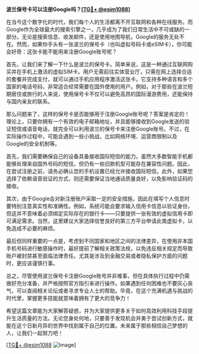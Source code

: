 **波兰保号卡可以注册Google吗？[[TG💪+ @esim1088](https://t.me/s/esim1088)]**

在当今这个数字化的时代，我们每个人的生活都离不开互联网和各种在线服务。而Google作为全球最大的搜索引擎之一，几乎成为了我们日常生活中不可或缺的一部分。无论是搜索信息、收发邮件，还是使用地图导航，Google的服务无处不在。然而，如果你手头有一张波兰的保号卡（也叫虚拟号码卡或eSIM卡），你可能会好奇：这张卡能不能用来注册Google账号呢？

首先，让我们来了解一下什么是波兰的保号卡。简单来说，这是一种通过互联网购买并在手机上激活的虚拟SIM卡。用户无需前往实体营业厅，只需在网上选择合适的套餐并完成支付，就可以通过手机应用程序激活这张卡。它支持多种语言和多个国家的电话号码，非常适合经常需要在国外使用的用户。例如，对于那些在波兰短期居住或旅行的人来说，使用保号卡不仅可以避免高昂的国际漫游费用，还能保持与国内亲友的联系。

那么问题来了，这样的保号卡是否能够用于注册Google账号呢？答案是肯定的！理论上，只要你拥有一个有效的电子邮箱地址，并且能够接收到Google发送的验证短信或语音电话，就完全可以利用波兰的保号卡来注册Google账号。不过，在实际操作过程中，可能会遇到一些小挑战，比如网络环境、运营商限制以及Google的安全机制等。

首先，我们需要确保自己的设备具备接收国际短信的能力。虽然大多数智能手机都能够处理来自国外号码的短信，但仍有一些旧款机型可能存在兼容性问题。因此，在尝试注册之前，请务必确认您的手机设置已经允许接收国际短信。此外，如果您选择了依赖语音验证的方式，则还需要保证当地通话质量良好，以免影响验证码的接收。

其次，由于Google会对新注册账户采取一定的安全措施，因此在填写个人信息时要特别注意真实性和准确性。例如，系统可能会要求输入信用卡信息以验证身份，但这并不意味着必须绑定实际存在的银行卡——只要提供一张有效的虚拟信用卡即可满足需求。当然，这里建议大家选择信誉良好的第三方平台申请此类虚拟卡，以免造成不必要的麻烦。

最后但同样重要的一点是，考虑到不同国家和地区之间的法律差异，在使用非本国手机号码进行敏感操作时，最好提前了解相关政策法规，以免违反相关规定而导致账户被封禁甚至面临法律责任。尤其是涉及到金融交易或者隐私保护方面的问题时，更应该谨慎行事。

总之，尽管使用波兰保号卡注册Google账号并非难事，但在具体执行过程中仍需做好充分准备，并严格按照官方指引来进行操作。如果遇到任何困难也不要灰心丧气，可以查阅相关论坛或者寻求专业人士的帮助。毕竟，在这个充满机遇与挑战的时代里，掌握更多技能就意味着拥有了更大的竞争力！

希望这篇文章能为大家解答疑惑，并为大家提供更多关于如何高效利用科技手段提升生活质量的方法。无论您身处何地，只要善于发现机会并勇于尝试创新方式，就能在这个日新月异的世界中找到属于自己的位置。未来属于那些相信自己梦想的人，让我们一起努力吧！

[[TG💪+ @esim1088](https://t.me/s/esim1088) ![Image](https://i.postimg.cc/4NQfJmqS/Snipaste-2025-05-13-00-14-12.png)]